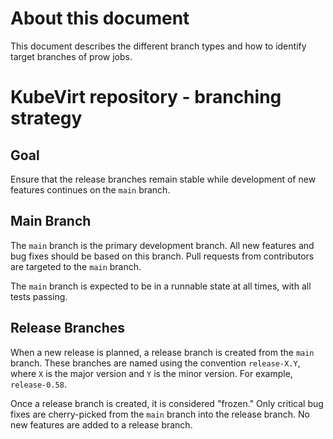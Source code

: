 # About this document

This document describes the different branch types and how to identify target branches of prow jobs.

# KubeVirt repository - branching strategy

## Goal

Ensure that the release branches remain stable while development of new features continues on the `main` branch.

## Main Branch

The `main` branch is the primary development branch. All new features and bug fixes should be based on this branch. Pull requests from contributors are targeted to the `main` branch.

The `main` branch is expected to be in a runnable state at all times, with all tests passing.

## Release Branches

When a new release is planned, a release branch is created from the `main` branch. These branches are named using the convention `release-X.Y`, where `X` is the major version and `Y` is the minor version. For example, `release-0.58`.

Once a release branch is created, it is considered "frozen." Only critical bug fixes are cherry-picked from the `main` branch into the release branch. No new features are added to a release branch.

